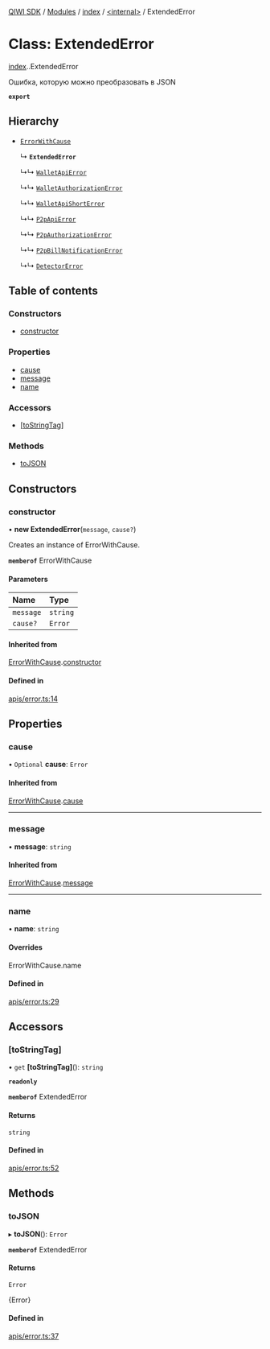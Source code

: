 [QIWI SDK](../README.md) / [Modules](../modules.md) / [index](../modules/index.md) / [<internal\>](../modules/index._internal_.md) / ExtendedError

# Class: ExtendedError

[index](../modules/index.md).[<internal>](../modules/index._internal_.md).ExtendedError

Ошибка, которую можно преобразовать в JSON

**`export`**

## Hierarchy

- [`ErrorWithCause`](index._internal_.ErrorWithCause.md)

  ↳ **`ExtendedError`**

  ↳↳ [`WalletApiError`](index.QIWI.WalletApiError.md)

  ↳↳ [`WalletAuthorizationError`](index.QIWI.WalletAuthorizationError.md)

  ↳↳ [`WalletApiShortError`](index.QIWI.WalletApiShortError.md)

  ↳↳ [`P2pApiError`](index.QIWI.P2pApiError.md)

  ↳↳ [`P2pAuthorizationError`](index.QIWI.P2pAuthorizationError.md)

  ↳↳ [`P2pBillNotificationError`](index.QIWI.P2pBillNotificationError.md)

  ↳↳ [`DetectorError`](index.QIWI.DetectorError.md)

## Table of contents

### Constructors

- [constructor](index._internal_.ExtendedError.md#constructor)

### Properties

- [cause](index._internal_.ExtendedError.md#cause)
- [message](index._internal_.ExtendedError.md#message)
- [name](index._internal_.ExtendedError.md#name)

### Accessors

- [[toStringTag]](index._internal_.ExtendedError.md#[tostringtag])

### Methods

- [toJSON](index._internal_.ExtendedError.md#tojson)

## Constructors

### constructor

• **new ExtendedError**(`message`, `cause?`)

Creates an instance of ErrorWithCause.

**`memberof`** ErrorWithCause

#### Parameters

| Name | Type |
| :------ | :------ |
| `message` | `string` |
| `cause?` | `Error` |

#### Inherited from

[ErrorWithCause](index._internal_.ErrorWithCause.md).[constructor](index._internal_.ErrorWithCause.md#constructor)

#### Defined in

[apis/error.ts:14](https://github.com/AlexXanderGrib/node-qiwi-sdk/blob/05e2fb8/src/apis/error.ts#L14)

## Properties

### cause

• `Optional` **cause**: `Error`

#### Inherited from

[ErrorWithCause](index._internal_.ErrorWithCause.md).[cause](index._internal_.ErrorWithCause.md#cause)

___

### message

• **message**: `string`

#### Inherited from

[ErrorWithCause](index._internal_.ErrorWithCause.md).[message](index._internal_.ErrorWithCause.md#message)

___

### name

• **name**: `string`

#### Overrides

ErrorWithCause.name

#### Defined in

[apis/error.ts:29](https://github.com/AlexXanderGrib/node-qiwi-sdk/blob/05e2fb8/src/apis/error.ts#L29)

## Accessors

### [toStringTag]

• `get` **[toStringTag]**(): `string`

**`readonly`**

**`memberof`** ExtendedError

#### Returns

`string`

#### Defined in

[apis/error.ts:52](https://github.com/AlexXanderGrib/node-qiwi-sdk/blob/05e2fb8/src/apis/error.ts#L52)

## Methods

### toJSON

▸ **toJSON**(): `Error`

**`memberof`** ExtendedError

#### Returns

`Error`

{Error}

#### Defined in

[apis/error.ts:37](https://github.com/AlexXanderGrib/node-qiwi-sdk/blob/05e2fb8/src/apis/error.ts#L37)
